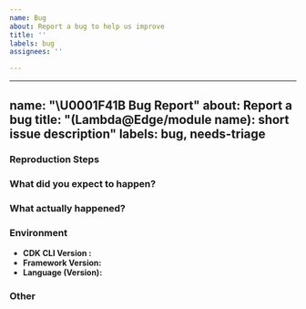```yaml
---
name: Bug
about: Report a bug to help us improve
title: ''
labels: bug
assignees: ''

---
```


---
name: "\U0001F41B Bug Report"
about: Report a bug
title: "(Lambda@Edge/module name): short issue description"
labels: bug, needs-triage
---

<!--
description of the bug:
-->




### Reproduction Steps


### What did you expect to happen?


### What actually happened?


### Environment

  - **CDK CLI Version  :**
  - **Framework Version:**
  - **Language (Version):** <!-- [ Nodejs (16.x) |  Python (3.7) | etc... ] -->

### Other

<!-- e.g. detailed explanation, stacktraces, related issues, suggestions on how to fix, links for us to have context, eg. associated pull-request, stackoverflow, slack, etc -->
